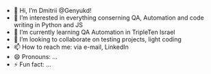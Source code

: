 - 👋 Hi, I’m Dmitrii @Genyukd!
- 👀 I’m interested in everything conserning QA, Automation and code writing in Python and JS
- 🌱 I’m currently learning QA Automation in TripleTen Israel
- 💞️ I’m looking to collaborate on testing projects, light coding
- 📫 How to reach me: via e-mail, LinkedIn
- 😄 Pronouns: ...
- ⚡ Fun fact: ...

<!---
Genyukd/Genyukd is a ✨ special ✨ repository because its `README.md` (this file) appears on your GitHub profile.
You can click the Preview link to take a look at your changes.
--->
